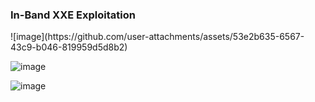 

<h3>In-Band XXE Exploitation</h3>
![image](https://github.com/user-attachments/assets/53e2b635-6567-43c9-b046-819959d5d8b2)

![image](https://github.com/user-attachments/assets/360c7fa8-3b8e-4a67-bebf-635d22ebe578)


![image](https://github.com/user-attachments/assets/81205eb8-00d0-400c-a34a-187a4906dd1c)




